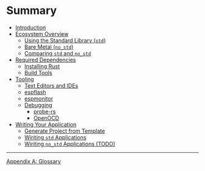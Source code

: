 # Summary

- [Introduction](./introduction.md)
- [Ecosystem Overview](./overview.md)
  - [Using the Standard Library (`std`)](./overview/using-the-standard-library.md)
  - [Bare Metal (`no_std`)](./overview/bare-metal.md)
  - [Comparing `std` and `no_std`](./overview/comparing-std-and-no_std.md)
- [Required Dependencies](./dependencies/index.md)
  - [Installing Rust](./dependencies/installing-rust.md)
  - [Build Tools](./dependencies/build-tools.md)
- [Tooling]()
  - [Text Editors and IDEs](./tooling/text-editors-and-ides.md)
  - [espflash](./tooling/espflash.md)
  - [espmonitor](./tooling/espmonitor.md)
  - [Debugging](./tooling/debugging/index.md)
    - [probe-rs](./tooling/debugging/probe-rs.md)
    - [OpenOCD](./tooling/debugging/openocd.md)
- [Writing Your Application]()
  - [Generate Project from Template](./writing-your-application/generate-project-from-template.md)
  - [Wiriting `std` Applications](./writing-your-application/writing-std-applications.md)
  - [Wiriting `no_std` Applications (TODO)]()

---

[Appendix A: Glossary](./misc/glossary.md)
